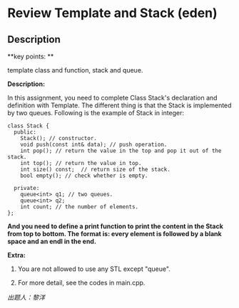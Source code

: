 # Review Template and Stack (eden)

## Description
**key points: **

template class and function, stack and queue.

**Description:**

In this assignment, you need to complete Class Stack's declaration and
definition with Template. The different thing is that the Stack is implemented
by two queues.  Following is the example of Stack in integer:

```
class Stack {
  public:
    Stack(); // constructor.
    void push(const int& data); // push operation.
    int pop(); // return the value in the top and pop it out of the stack.
    int top(); // return the value in top.
    int size() const;  // return size of the stack.
    bool empty(); // check whether is empty.

  private:
    queue<int> q1; // two queues.
    queue<int> q2;
    int count; // the number of elements.
};
```

**And you need to define a print function to print the content in the Stack from
top to bottom. The format is: every element is followed by a blank space and
an endl in the end.**

**Extra:**

1. You are not allowed to use any STL except "queue".

2. For more detail, see the codes in main.cpp.

*出题人：黎洋*